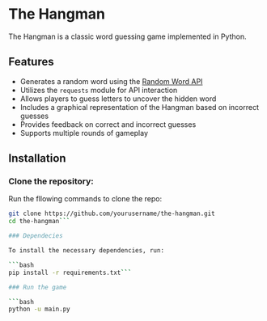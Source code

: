 # The Hangman

The Hangman is a classic word guessing game implemented in Python.

## Features

- Generates a random word using the [Random Word API](https://random-word-api.herokuapp.com/)
- Utilizes the `requests` module for API interaction
- Allows players to guess letters to uncover the hidden word
- Includes a graphical representation of the Hangman based on incorrect guesses
- Provides feedback on correct and incorrect guesses
- Supports multiple rounds of gameplay

## Installation
### Clone the repository:
Run the fllowing commands to clone the repo:
```bash
git clone https://github.com/yourusername/the-hangman.git
cd the-hangman```

### Dependecies 

To install the necessary dependencies, run:

```bash
pip install -r requirements.txt```

### Run the game 

```bash
python -u main.py
```

